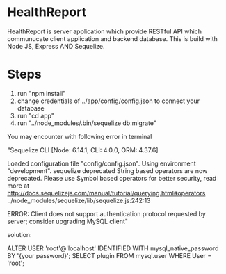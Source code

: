 # HealthReport

HealthReport is server application which provide RESTful API which communucate client application and backend database. This is build with Node JS, Express AND Sequelize. 

# Steps
1. run "npm install"
2. change credentials of ../app/config/config.json to connect your database
3. run "cd app"
4. run "../node_modules/.bin/sequelize db:migrate"

You may encounter with following error in terminal

"Sequelize CLI [Node: 6.14.1, CLI: 4.0.0, ORM: 4.37.6]

Loaded configuration file "config/config.json".
Using environment "development".
sequelize deprecated String based operators are now deprecated. Please use Symbol based operators for better security, read more at http://docs.sequelizejs.com/manual/tutorial/querying.html#operators ../node_modules/sequelize/lib/sequelize.js:242:13

ERROR: Client does not support authentication protocol requested by server; consider upgrading MySQL client"


solution:

ALTER USER 'root'@'localhost' IDENTIFIED WITH mysql_native_password BY '{your password}';
SELECT plugin FROM mysql.user WHERE User = 'root';
